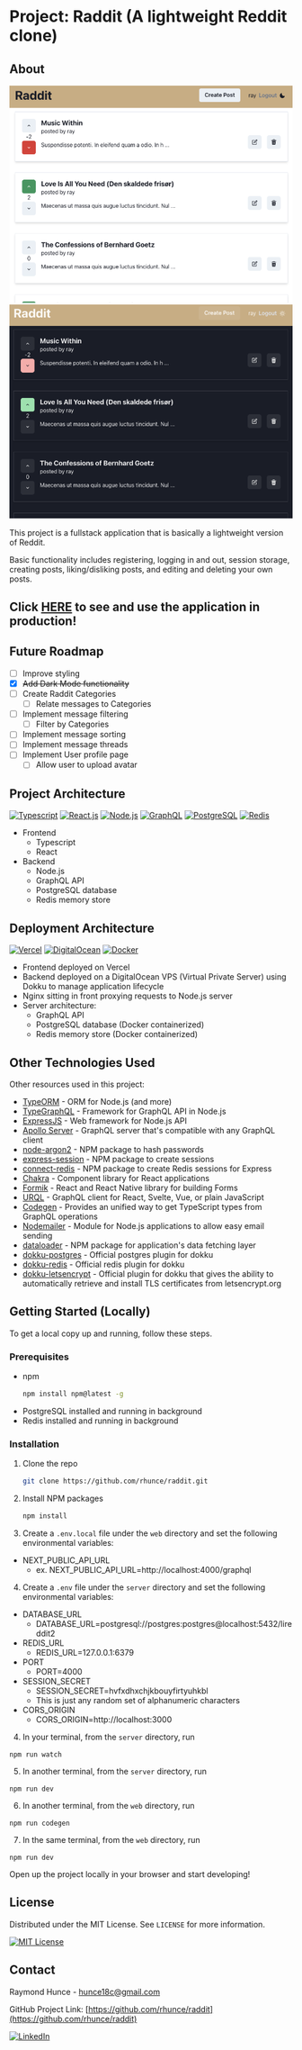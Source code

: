# Project: Raddit (A lightweight Reddit clone)

## About

![Raddit Project Screen Shot](images/lightmode.png)
![Raddit Project Screen Shot](images/darkmode.png)

This project is a fullstack application that is basically a lightweight version of Reddit.

Basic functionality includes registering, logging in and out, session storage, creating posts, liking/disliking posts, and editing and deleting your own posts.

## **Click [HERE](https://rhunce.com/) to see and use the application in production!**

## Future Roadmap

- [ ] Improve styling
- [x] ~~Add Dark Mode functionality~~
- [ ] Create Raddit Categories
  - [ ] Relate messages to Categories
- [ ] Implement message filtering
  - [ ] Filter by Categories
- [ ] Implement message sorting
- [ ] Implement message threads
- [ ] Implement User profile page
  - [ ] Allow user to upload avatar

## Project Architecture

[![Typescript]][Typescript-url]
[![React.js]][React-url]
[![Node.js]][Node-url]
[![GraphQL]][GraphQL-url]
[![PostgreSQL]][PostgreSQL-url]
[![Redis]][Redis-url]

- Frontend
  - Typescript
  - React
- Backend
  - Node.js
  - GraphQL API
  - PostgreSQL database
  - Redis memory store

## Deployment Architecture

[![Vercel]][Vercel-url]
[![DigitalOcean]][DIgitalOcean-url]
[![Docker]][Docker-url]

- Frontend deployed on Vercel
- Backend deployed on a DigitalOcean VPS (Virtual Private Server) using Dokku to manage application lifecycle
- Nginx sitting in front proxying requests to Node.js server
- Server architecture:
  - GraphQL API
  - PostgreSQL database (Docker containerized)
  - Redis memory store (Docker containerized)

## Other Technologies Used

Other resources used in this project:

- [TypeORM](https://typeorm.io/) - ORM for Node.js (and more)
- [TypeGraphQL](https://typegraphql.com/) - Framework for GraphQL API in Node.js
- [ExpressJS](https://expressjs.com/) - Web framework for Node.js API
- [Apollo Server](https://www.apollographql.com/) - GraphQL server that's compatible with any GraphQL client
- [node-argon2](https://www.npmjs.com/package/argon2) - NPM package to hash passwords
- [express-session](https://www.npmjs.com/package/express-session) - NPM package to create sessions
- [connect-redis](https://www.npmjs.com/package/connect-redis) - NPM package to create Redis sessions for Express
- [Chakra](https://chakra-ui.com/) - Component library for React applications
- [Formik](https://formik.org/) - React and React Native library for building Forms
- [URQL](https://formidable.com/open-source/urql/) - GraphQL client for React, Svelte, Vue, or plain JavaScript
- [Codegen](https://the-guild.dev/graphql/codegen/docs/guides/react-vue) - Provides an unified way to get TypeScript types from GraphQL operations
- [Nodemailer](https://nodemailer.com/about/) - Module for Node.js applications to allow easy email sending
- [dataloader](https://www.npmjs.com/package/dataloader) - NPM package for application's data fetching layer
- [dokku-postgres](https://github.com/dokku/dokku-postgres) - Official postgres plugin for dokku
- [dokku-redis](https://github.com/dokku/dokku-redis) - Official redis plugin for dokku
- [dokku-letsencrypt](https://github.com/dokku/dokku-letsencrypt) - Official plugin for dokku that gives the ability to automatically retrieve and install TLS certificates from letsencrypt.org

## Getting Started (Locally)

To get a local copy up and running, follow these steps.

### Prerequisites

- npm
  ```sh
  npm install npm@latest -g
  ```
- PostgreSQL installed and running in background
- Redis installed and running in background

### Installation

1. Clone the repo
   ```sh
   git clone https://github.com/rhunce/raddit.git
   ```
2. Install NPM packages
   ```sh
   npm install
   ```
3. Create a `.env.local` file under the `web` directory and set the following environmental variables:

- NEXT_PUBLIC_API_URL
  - ex. NEXT_PUBLIC_API_URL=http://localhost:4000/graphql

4. Create a `.env` file under the `server` directory and set the following environmental variables:

- DATABASE_URL
  - DATABASE_URL=postgresql://postgres:postgres@localhost:5432/lireddit2
- REDIS_URL
  - REDIS_URL=127.0.0.1:6379
- PORT
  - PORT=4000
- SESSION_SECRET
  - SESSION_SECRET=hvfxdhxchjkbouyfirtyuhkbl
  - This is just any random set of alphanumeric characters
- CORS_ORIGIN
  - CORS_ORIGIN=http://localhost:3000

4. In your terminal, from the `server` directory, run

```
npm run watch
```

5. In another terminal, from the `server` directory, run

```
npm run dev
```

6. In another terminal, from the `web` directory, run

```
npm run codegen
```

7. In the same terminal, from the `web` directory, run

```
npm run dev
```

Open up the project locally in your browser and start developing!

## License

Distributed under the MIT License. See `LICENSE` for more information.

[![MIT License][license-shield]][license-url]

## Contact

Raymond Hunce - hunce18c@gmail.com

GitHub Project Link: [https://github.com/rhunce/raddit](https://github.com/rhunce/raddit)

[![LinkedIn][linkedin-shield]][linkedin-url]

<!-- License -->

[license-shield]: https://img.shields.io/github/license/othneildrew/Best-README-Template.svg?style=for-the-badge
[license-url]: https://opensource.org/license/mit/

<!-- LinkedIn -->

[linkedin-shield]: https://img.shields.io/badge/-LinkedIn-black.svg?style=for-the-badge&logo=linkedin&colorB=555
[linkedin-url]: https://www.linkedin.com/in/raymondhunce/

<!-- Next -->

[Next.js]: https://img.shields.io/badge/next.js-000000?style=for-the-badge&logo=nextdotjs&logoColor=white
[Next-url]: https://nextjs.org/

<!-- React -->

[React.js]: https://img.shields.io/badge/React-20232A?style=for-the-badge&logo=react&logoColor=61DAFB
[React-url]: https://reactjs.org/

<!-- Vercel -->

[Vercel]: https://img.shields.io/badge/vercel-000000?style=for-the-badge&logo=vercel&logoColor=white
[Vercel-url]: https://vercel.com

<!-- DigitalOcean -->

[DigitalOcean]: https://img.shields.io/badge/digitalocean-d7d7d7?style=for-the-badge&logo=digitalocean&logoColor=blue
[DIgitalOcean-url]: https://www.digitalocean.com/

<!-- Docker -->

[Docker]: https://img.shields.io/badge/docker-d7d7d7?style=for-the-badge&logo=docker&logoColor=blue
[Docker-url]: https://www.docker.com/

<!-- TypeScript -->

[Typescript]: https://img.shields.io/badge/typescript-blue?style=for-the-badge&logo=typescript&logoColor=white
[Typescript-url]: https://www.typescriptlang.org/

<!-- Node.js -->

[Node.js]: https://img.shields.io/badge/node.js-gray?style=for-the-badge&logo=nodedotjs&logoColor=339933
[Node-url]: https://nodejs.org/

<!-- GraphQL -->

[GraphQL]: https://img.shields.io/badge/graphql-18191A?style=for-the-badge&logo=graphql&logoColor=E10098
[GraphQL-url]: https://graphql.org/

<!-- PostgreSQL -->

[PostgreSQL]: https://img.shields.io/badge/postgresql-d7d7d7?style=for-the-badge&logo=postgresql&logoColor=4169E1
[PostgreSQL-url]: https://www.postgresql.org/

<!-- Redis -->

[Redis]: https://img.shields.io/badge/redis-d7d7d7?style=for-the-badge&logo=redis&logoColor=DC382D
[Redis-url]: https://redis.com/
